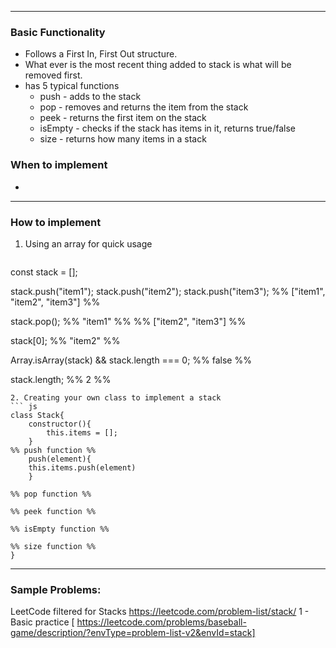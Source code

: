 ----
### Basic Functionality
- Follows a First In, First Out structure.
- What ever is the most recent thing added to stack is what will be removed first.
- has 5 typical functions
	- push - adds to the stack
	- pop - removes and returns the item from the stack
	- peek - returns the first item on the stack
	- isEmpty - checks if the stack has items in it, returns true/false
	- size - returns how many items in a stack
### When to implement
- 
----
### How to implement
1. Using an array for quick usage
	``` js
const stack = [];

stack.push("item1");
stack.push("item2");
stack.push("item3");
%% ["item1", "item2", "item3"] %%

stack.pop();
%% "item1" %%
%% ["item2", "item3"]  %%

stack[0];
%% "item2"  %%

Array.isArray(stack) && stack.length === 0;
%% false %%

stack.length;
%% 2 %%
```
2. Creating your own class to implement a stack
``` js
class Stack{
	constructor(){
		this.items = [];
	}
%% push function %%
	push(element){
	this.items.push(element)
	}

%% pop function %%

%% peek function %%

%% isEmpty function %%

%% size function %%
}
```
----
### Sample Problems: 
LeetCode filtered for Stacks https://leetcode.com/problem-list/stack/
1 - Basic  practice [ https://leetcode.com/problems/baseball-game/description/?envType=problem-list-v2&envId=stack]